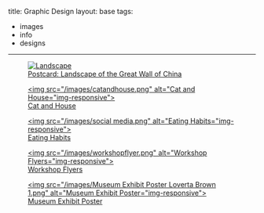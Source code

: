 title: Graphic Design
layout: base
tags:
  - images
  - info
  - designs
---
<a href="/landscape.html" class="card-link"> <!--this is to talk about the indvidual images sends it to a different page-->
        <article class="program-card-projects">
          <figure><img src="/images/landscape.png" alt="Landscape" class="img-responsive"> <figcaption class="captions">Postcard: Landscape of the Great Wall of China</figcaption> </figure>
        </article>
      </a>
      <a href="/cathouse.html" class="card-link"> <!--this is to talk about the indvidual images sends it to a different page-->
        <article class="program-card-projects">
          <figure><img src="/images/catandhouse.png" alt="Cat and House="img-responsive"> <figcaption class="captions">Cat and House</figcaption></figure>
        </article>
      </a>
      <a href="/eatinghabits.html" class="card-link"> <!--this is to talk about the indvidual images sends it to a different page-->
        <article class="program-card-projects">
          <figure><img src="/images/social media.png" alt="Eating Habits="img-responsive"> <figcaption class="captions">Eating Habits</figcaption></figure>
        </article>
      </a>
      <a href="/workshop.html" class="card-link"> <!--this is to talk about the indvidual images sends it to a different page-->
        <article class="program-card-projects">
          <figure><img src="/images/workshopflyer.png" alt="Workshop Flyers="img-responsive"> <figcaption class="captions">Workshop Flyers</figcaption></figure>
        </article>
      </a>
      <a href="/museumexhibt.html" class="card-link"> <!--this is to talk about the indvidual images sends it to a different page-->
        <article class="program-card-projects">
          <figure><img src="/images/Museum Exhibit Poster Loverta Brown 1.png" alt="Museum Exhibit Poster="img-responsive"> <figcaption class="captions">Museum Exhibit Poster</figcaption></figure>
        </article>
      </a>